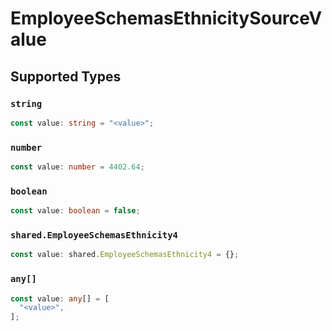 # EmployeeSchemasEthnicitySourceValue


## Supported Types

### `string`

```typescript
const value: string = "<value>";
```

### `number`

```typescript
const value: number = 4402.64;
```

### `boolean`

```typescript
const value: boolean = false;
```

### `shared.EmployeeSchemasEthnicity4`

```typescript
const value: shared.EmployeeSchemasEthnicity4 = {};
```

### `any[]`

```typescript
const value: any[] = [
  "<value>",
];
```

